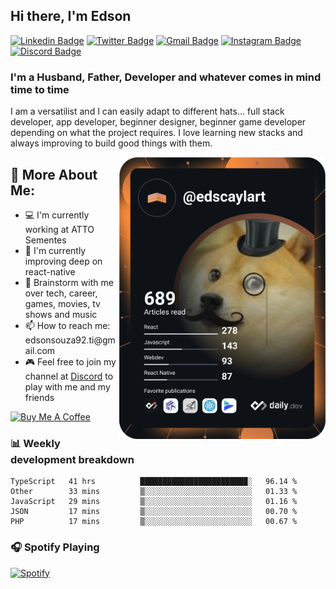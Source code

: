 ## Hi there, I'm Edson
[![Linkedin Badge](https://img.shields.io/badge/-LinkedIn-blue?style=flat-square&logo=Linkedin&logoColor=white&link=https://www.linkedin.com/in/edson-souza-99205535/)](https://www.linkedin.com/in/edson-souza-99205535/)
[![Twitter Badge](https://img.shields.io/badge/-Twitter-1ca0f1?style=flat-square&labelColor=1ca0f1&logo=twitter&logoColor=white&link=https://twitter.com/edscaylart)](https://twitter.com/edscaylart)
[![Gmail Badge](https://img.shields.io/badge/-Outlook-0078d4?style=flat-square&logo=Microsoft%20Outlook&logoColor=white&link=mailto:ed_f_souza@hotmail.com)](mailto:ed_f_souza@hotmail.com)
[![Instagram Badge](https://img.shields.io/badge/-Instagram-C13584?style=flat-square&labelColor=C13584&logo=instagram&logoColor=white&link=https://www.instagram.com/edson_fsouza/)](https://www.instagram.com/edson_fsouza/)
[![Discord Badge](https://img.shields.io/badge/-edscaylart%236866-7289DA?style=flat-square&logo=Discord&logoColor=white&link=edscaylart#6866)](edscaylart#6866)

### I'm a Husband, Father, Developer and whatever comes in mind time to time

I am a versatilist and I can easily adapt to different hats... full stack developer, app developer, beginner designer, beginner game developer depending on what the project requires. I love learning new stacks and always improving to build good things with them.

<!-- <img align="right" src="https://media1.giphy.com/media/13HgwGsXF0aiGY/giphy.gif" /> -->
<a href="https://app.daily.dev/edscaylart"><img align="right" src="https://github.com/edscaylart/edscaylart/blob/master/devcard.svg" width="330" alt="Edson Souza's Dev Card"/></a>
<h2>🧐 More About Me:</h2>
<ul>
<li>💻 I'm currently working at ATTO Sementes</li>
<li>🌱 I'm currently improving deep on react-native</li>
<li>💬 Brainstorm with me over tech, career, games, movies, tv shows and music</li>
<li>📫 How to reach me: edsonsouza92.ti@gmail.com</li>
  <li>🎮 Feel free to join my channel at <a href="https://discord.gg/R8g5KfD">Discord</a> to play with me and my friends</li>
</ul>

<a href="https://www.buymeacoffee.com/edscaylart" target="_blank" rel="noreferrer nofollow">
  <img src="https://cdn.buymeacoffee.com/buttons/default-red.png" alt="Buy Me A Coffee" height="40" width="170" >
</a>

### 📊 Weekly development breakdown
<!--START_SECTION:waka-->
```text
TypeScript   41 hrs          ████████████████████████░   96.14 % 
Other        33 mins         ▒░░░░░░░░░░░░░░░░░░░░░░░░   01.33 % 
JavaScript   29 mins         ▒░░░░░░░░░░░░░░░░░░░░░░░░   01.16 % 
JSON         17 mins         ▒░░░░░░░░░░░░░░░░░░░░░░░░   00.70 % 
PHP          17 mins         ▒░░░░░░░░░░░░░░░░░░░░░░░░   00.67 % 
```
<!--END_SECTION:waka-->

### 🎧 Spotify Playing
[![Spotify](https://edscaylart-github-spotify.vercel.app//api/spotify)](https://open.spotify.com/user/12145354220)
